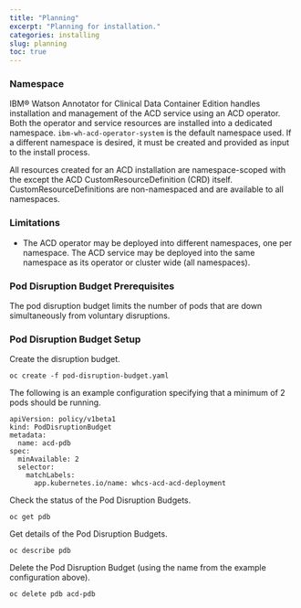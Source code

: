 ```yaml
---
title: "Planning"
excerpt: "Planning for installation."
categories: installing
slug: planning
toc: true
---
```

### Namespace

IBM® Watson Annotator for Clinical Data Container Edition handles installation and management of the ACD service using an ACD operator. Both the operator and service resources are installed into a dedicated namespace. `ibm-wh-acd-operator-system` is the default namespace used. If a different namespace is desired, it must be created and provided as input to the install process.

All resources created for an ACD installation are namespace-scoped with the except the ACD CustomResourceDefinition (CRD) itself. CustomResourceDefinitions are non-namespaced and are available to all namespaces.

### Limitations

* The ACD operator may be deployed into different namespaces, one per namespace. The ACD service may be deployed into the same namespace as its operator or cluster wide (all namespaces).

### Pod Disruption Budget Prerequisites

The pod disruption budget limits the number of pods that are down simultaneously from voluntary disruptions.

### Pod Disruption Budget Setup

Create the disruption budget.

```
oc create -f pod-disruption-budget.yaml
```

The following is an example configuration specifying that a minimum of 2 pods should be running.

```
apiVersion: policy/v1beta1
kind: PodDisruptionBudget
metadata:
  name: acd-pdb
spec:
  minAvailable: 2
  selector:
    matchLabels:
      app.kubernetes.io/name: whcs-acd-acd-deployment
```

Check the status of the Pod Disruption Budgets.

```
oc get pdb
```

Get details of the Pod Disruption Budgets.

```
oc describe pdb
```

Delete the Pod Disruption Budget (using the name from the example configuration above).

```
oc delete pdb acd-pdb
```
